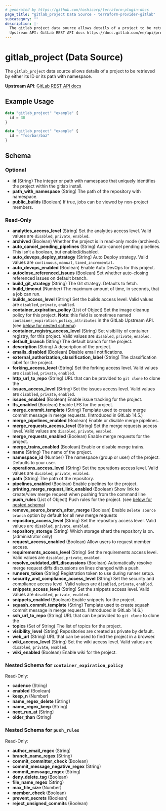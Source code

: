 ```yaml
---
# generated by https://github.com/hashicorp/terraform-plugin-docs
page_title: "gitlab_project Data Source - terraform-provider-gitlab"
subcategory: ""
description: |-
  The gitlab_project data source allows details of a project to be retrieved by either its ID or its path with namespace.
  Upstream API: GitLab REST API docs https://docs.gitlab.com/ee/api/projects.html#get-single-project
---
```


# gitlab_project (Data Source)

The `gitlab_project` data source allows details of a project to be retrieved by either its ID or its path with namespace.

**Upstream API**: [GitLab REST API docs](https://docs.gitlab.com/ee/api/projects.html#get-single-project)

## Example Usage

```terraform
data "gitlab_project" "example" {
  id = 30
}

data "gitlab_project" "example" {
  id = "foo/bar/baz"
}
```

<!-- schema generated by tfplugindocs -->
## Schema

### Optional

- **id** (String) The integer or path with namespace that uniquely identifies the project within the gitlab install.
- **path_with_namespace** (String) The path of the repository with namespace.
- **public_builds** (Boolean) If true, jobs can be viewed by non-project members.

### Read-Only

- **analytics_access_level** (String) Set the analytics access level. Valid values are `disabled`, `private`, `enabled`.
- **archived** (Boolean) Whether the project is in read-only mode (archived).
- **auto_cancel_pending_pipelines** (String) Auto-cancel pending pipelines. This isn’t a boolean, but enabled/disabled.
- **auto_devops_deploy_strategy** (String) Auto Deploy strategy. Valid values are `continuous`, `manual`, `timed_incremental`.
- **auto_devops_enabled** (Boolean) Enable Auto DevOps for this project.
- **autoclose_referenced_issues** (Boolean) Set whether auto-closing referenced issues on default branch.
- **build_git_strategy** (String) The Git strategy. Defaults to fetch.
- **build_timeout** (Number) The maximum amount of time, in seconds, that a job can run.
- **builds_access_level** (String) Set the builds access level. Valid values are `disabled`, `private`, `enabled`.
- **container_expiration_policy** (List of Object) Set the image cleanup policy for this project. **Note**: this field is sometimes named `container_expiration_policy_attributes` in the GitLab Upstream API. (see [below for nested schema](#nestedatt--container_expiration_policy))
- **container_registry_access_level** (String) Set visibility of container registry, for this project. Valid values are `disabled`, `private`, `enabled`.
- **default_branch** (String) The default branch for the project.
- **description** (String) A description of the project.
- **emails_disabled** (Boolean) Disable email notifications.
- **external_authorization_classification_label** (String) The classification label for the project.
- **forking_access_level** (String) Set the forking access level. Valid values are `disabled`, `private`, `enabled`.
- **http_url_to_repo** (String) URL that can be provided to `git clone` to clone the
- **issues_access_level** (String) Set the issues access level. Valid values are `disabled`, `private`, `enabled`.
- **issues_enabled** (Boolean) Enable issue tracking for the project.
- **lfs_enabled** (Boolean) Enable LFS for the project.
- **merge_commit_template** (String) Template used to create merge commit message in merge requests. (Introduced in GitLab 14.5.)
- **merge_pipelines_enabled** (Boolean) Enable or disable merge pipelines.
- **merge_requests_access_level** (String) Set the merge requests access level. Valid values are `disabled`, `private`, `enabled`.
- **merge_requests_enabled** (Boolean) Enable merge requests for the project.
- **merge_trains_enabled** (Boolean) Enable or disable merge trains.
- **name** (String) The name of the project.
- **namespace_id** (Number) The namespace (group or user) of the project. Defaults to your user.
- **operations_access_level** (String) Set the operations access level. Valid values are `disabled`, `private`, `enabled`.
- **path** (String) The path of the repository.
- **pipelines_enabled** (Boolean) Enable pipelines for the project.
- **printing_merge_request_link_enabled** (Boolean) Show link to create/view merge request when pushing from the command line
- **push_rules** (List of Object) Push rules for the project. (see [below for nested schema](#nestedatt--push_rules))
- **remove_source_branch_after_merge** (Boolean) Enable `Delete source branch` option by default for all new merge requests
- **repository_access_level** (String) Set the repository access level. Valid values are `disabled`, `private`, `enabled`.
- **repository_storage** (String) Which storage shard the repository is on. (administrator only)
- **request_access_enabled** (Boolean) Allow users to request member access.
- **requirements_access_level** (String) Set the requirements access level. Valid values are `disabled`, `private`, `enabled`.
- **resolve_outdated_diff_discussions** (Boolean) Automatically resolve merge request diffs discussions on lines changed with a push.
- **runners_token** (String) Registration token to use during runner setup.
- **security_and_compliance_access_level** (String) Set the security and compliance access level. Valid values are `disabled`, `private`, `enabled`.
- **snippets_access_level** (String) Set the snippets access level. Valid values are `disabled`, `private`, `enabled`.
- **snippets_enabled** (Boolean) Enable snippets for the project.
- **squash_commit_template** (String) Template used to create squash commit message in merge requests. (Introduced in GitLab 14.6.)
- **ssh_url_to_repo** (String) URL that can be provided to `git clone` to clone the
- **topics** (Set of String) The list of topics for the project.
- **visibility_level** (String) Repositories are created as private by default.
- **web_url** (String) URL that can be used to find the project in a browser.
- **wiki_access_level** (String) Set the wiki access level. Valid values are `disabled`, `private`, `enabled`.
- **wiki_enabled** (Boolean) Enable wiki for the project.

<a id="nestedatt--container_expiration_policy"></a>
### Nested Schema for `container_expiration_policy`

Read-Only:

- **cadence** (String)
- **enabled** (Boolean)
- **keep_n** (Number)
- **name_regex_delete** (String)
- **name_regex_keep** (String)
- **next_run_at** (String)
- **older_than** (String)


<a id="nestedatt--push_rules"></a>
### Nested Schema for `push_rules`

Read-Only:

- **author_email_regex** (String)
- **branch_name_regex** (String)
- **commit_committer_check** (Boolean)
- **commit_message_negative_regex** (String)
- **commit_message_regex** (String)
- **deny_delete_tag** (Boolean)
- **file_name_regex** (String)
- **max_file_size** (Number)
- **member_check** (Boolean)
- **prevent_secrets** (Boolean)
- **reject_unsigned_commits** (Boolean)



